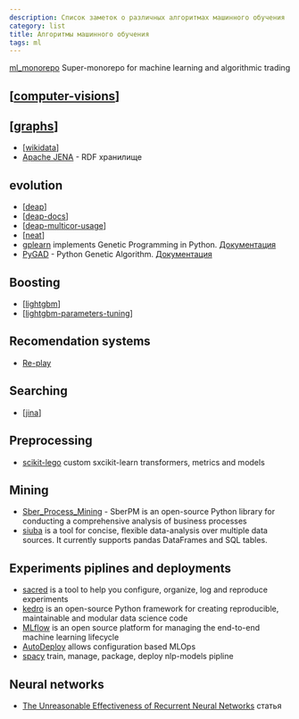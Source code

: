 ```yaml
---
description: Список заметок о различных алгоритмах машинного обучения
category: list
title: Алгоритмы машинного обучения
tags: ml
---
```

[ml_monorepo](https://github.com/timothyyu/ml_monorepo) Super-monorepo for machine learning and algorithmic trading

## [[computer-visions]]

## [[graphs]]

- [[wikidata]]
- [Apache JENA](https://jena.apache.org/) - RDF хранилище

## evolution

- [[deap]]
- [[deap-docs]]
- [[deap-multicor-usage]]
- [[neat]]
- [gplearn](https://github.com/trevorstephens/gplearn) implements Genetic Programming in Python. [Документация](https://gplearn.readthedocs.io/en/stable/)
- [PyGAD](https://github.com/ahmedfgad/GeneticAlgorithmPython) - Python Genetic Algorithm. [Документация](https://pygad.readthedocs.io/en/latest/)

## Boosting

- [[lightgbm]]
- [[lightgbm-parameters-tuning]]

## Recomendation systems

- [Re-play](https://sberbank-ai-lab.github.io/RePlay/)

## Searching

- [[jina]]

## Preprocessing

- [scikit-lego](https://scikit-lego.readthedocs.io/en/latest/index.html) custom sxcikit-learn transformers, metrics and models

## Mining

- [Sber_Process_Mining](https://github.com/SberProcessMining/Sber_Process_Mining) - SberPM is an open-source Python library for conducting a comprehensive analysis of business processes
- [siuba](https://siuba.readthedocs.io/en/latest/intro.html) is a tool for concise, flexible data-analysis over multiple data sources. It currently supports pandas DataFrames and SQL tables.

## Experiments piplines and deployments

- [sacred](https://github.com/IDSIA/sacred) is a tool to help you configure, organize, log and reproduce experiments
- [kedro](https://github.com/kedro-org/kedro) is an open-source Python framework for creating reproducible, maintainable and modular data science code
- [MLflow](https://mlflow.org/docs/latest/index.html) is an open source platform for managing the end-to-end machine learning lifecycle
- [AutoDeploy](https://github.com/kartik4949/AutoDeploy) allows configuration based MLOps
- [spacy](https://spacy.io/) train, manage, package, deploy nlp-models pipline

## Neural networks

- [The Unreasonable Effectiveness of Recurrent Neural Networks](http://karpathy.github.io/2015/05/21/rnn-effectiveness/) статья

[//begin]: # "Autogenerated link references for markdown compatibility"
[computer-visions]: computer-visions "Computer visions"
[graphs]: graphs "Machine learning with graphs"
[wikidata]: wikidata "Wikidata"
[deap]: ../notes/deap "Deap - генетические алгоритмы на python"
[deap-docs]: ../notes/deap-docs "Deap документация"
[deap-multicor-usage]: ../notes/deap-multicor-usage "Multiproces for deap"
[neat]: ../notes/neat "NEAT - нейроэволюционный алгоритм"
[lightgbm]: ../notes/lightgbm "Lightgbm"
[lightgbm-parameters-tuning]: ../notes/lightgbm-parameters-tuning "Lightgbm parameters tuning"
[jina]: ../notes/jina "Jina"
[//end]: # "Autogenerated link references"